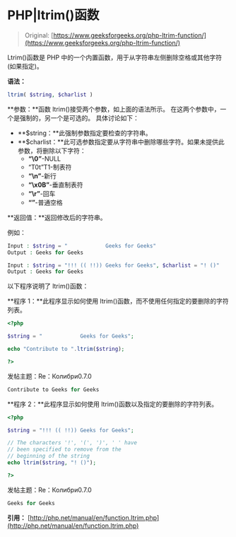 # PHP|ltrim()函数

> Original: [https://www.geeksforgeeks.org/php-ltrim-function/](https://www.geeksforgeeks.org/php-ltrim-function/)

Ltrim()函数是 PHP 中的一个内置函数，用于从字符串左侧删除空格或其他字符(如果指定)。

**语法：**

```php
ltrim( $string, $charlist )
```

**参数：**函数 ltrim()接受两个参数，如上面的语法所示。 在这两个参数中，一个是强制的，另一个是可选的。 具体讨论如下：

*   **$string：**此强制参数指定要检查的字符串。
*   **$charlist：**此可选参数指定要从字符串中删除哪些字符。如果未提供此参数，将删除以下字符：
    *   **“\0”**-NULL
    *   “T0t”T1-制表符
    *   **“\n”**-新行
    *   **“\x0B”**-垂直制表符
    *   **“\r”**-回车
    *   **“”**-普通空格

**返回值：**返回修改后的字符串。

例如：

```php
Input : $string = "            Geeks for Geeks"
Output : Geeks for Geeks

Input : $string = "!!! (( !!)) Geeks for Geeks", $charlist = "! ()"
Output : Geeks for Geeks

```

以下程序说明了 ltrim()函数：

**程序 1：**此程序显示如何使用 ltrim()函数，而不使用任何指定的要删除的字符列表。

```php
<?php

$string = "            Geeks for Geeks";

echo "Contribute to ".ltrim($string);

?>
```

发帖主题：Re：Колибри0.7.0

```php
Contribute to Geeks for Geeks
```

**程序 2：**此程序显示如何使用 ltrim()函数以及指定的要删除的字符列表。

```php
<?php

$string = "!!! (( !!)) Geeks for Geeks";

// The characters '!', '(', ')', ' ' have 
// been specified to remove from the
// beginning of the string
echo ltrim($string, "! ()");

?>
```

发帖主题：Re：Колибри0.7.0

```php
Geeks for Geeks
```

**引用：**
[http://php.net/manual/en/function.ltrim.php](http://php.net/manual/en/function.ltrim.php)